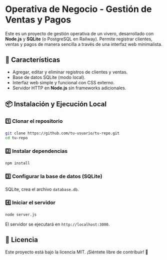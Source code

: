 # Operativa de Negocio - Gestión de Ventas y Pagos

Este es un proyecto de gestión operativa de un vivero, desarrollado con **Node.js** y **SQLite** (o PostgreSQL en Railway). Permite registrar clientes, ventas y pagos de manera sencilla a través de una interfaz web minimalista.

## 🚀 Características

- Agregar, editar y eliminar registros de clientes y ventas.
- Base de datos SQLite (modo local).
- Interfaz web simple y funcional con CSS externo.
- Servidor HTTP en **Node.js** sin frameworks adicionales.

## 📦 Instalación y Ejecución Local

### 1️⃣ Clonar el repositorio

```bash
git clone https://github.com/tu-usuario/tu-repo.git
cd tu-repo
```

### 2️⃣ Instalar dependencias

```bash
npm install
```

### 3️⃣ Configurar la base de datos (SQLite)

SQLite, crea el archivo `database.db`.


### 4️⃣ Iniciar el servidor

```bash
node server.js
```

El servidor se ejecutará en `http://localhost:3000`.



## 📄 Licencia

Este proyecto está bajo la licencia MIT. ¡Siéntete libre de contribuir! 🚀

